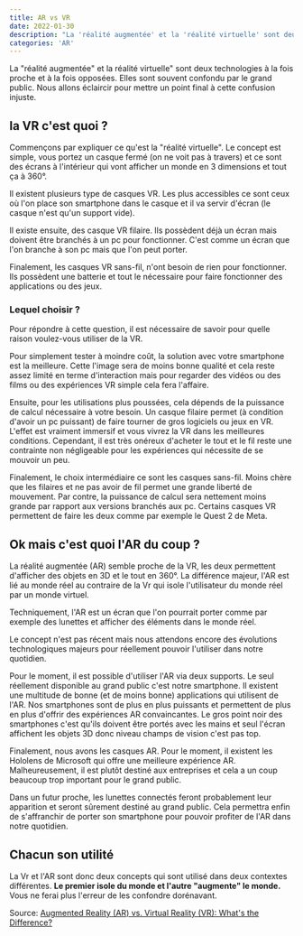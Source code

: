 ```yaml
---
title: AR vs VR
date: 2022-01-30
description: "La 'réalité augmentée' et la 'réalité virtuelle' sont deux technologies à la fois proche et à la fois opposées. Elles sont souvent confondu par le grand public. Nous allons éclaircir pour mettre un point final à cette confusion injuste."
categories: 'AR'
---
```


La "réalité augmentée" et la réalité virtuelle" sont deux technologies à la fois proche et à la fois opposées. Elles sont souvent confondu par le grand public. Nous allons éclaircir pour mettre un point final à cette confusion injuste.

## la VR c'est quoi ?
Commençons par expliquer ce qu'est la "réalité virtuelle". Le concept est simple, vous portez un casque fermé (on ne voit pas à travers) et ce sont des écrans à l'intérieur qui vont afficher  un monde en 3 dimensions et tout ça à 360°.

Il existent plusieurs type de casques VR. Les plus accessibles ce sont ceux où l'on place son smartphone dans le casque et il va servir d'écran (le casque n'est qu'un support vide).

Il existe ensuite, des casque VR filaire. Ils possèdent déjà un écran mais doivent être branchés à un pc pour fonctionner. C'est comme un écran que l'on branche à son pc mais que l'on peut porter.

Finalement, les casques VR sans-fil, n'ont besoin de rien pour fonctionner. Ils possèdent une batterie et tout le nécessaire pour faire fonctionner des applications ou des jeux.

### Lequel choisir ?
Pour répondre à cette question, il est nécessaire de savoir pour quelle raison voulez-vous utiliser de la VR.

Pour simplement tester à moindre coût, la solution avec votre smartphone est la meilleure. Cette l'image sera de moins bonne qualité et cela reste assez limité en terme d'interaction mais pour regarder des vidéos ou des films ou des expériences VR simple cela fera l'affaire.

Ensuite, pour les utilisations plus poussées, cela dépends de la puissance de calcul nécessaire à votre besoin. 
Un casque filaire permet (à condition d'avoir un pc puissant) de faire tourner de gros logiciels ou jeux en VR. L'effet est vraiment immersif et vous vivrez la VR dans les meilleures conditions. Cependant, il est très onéreux d'acheter le tout et le fil reste une contrainte non négligeable pour les expériences qui nécessite de se mouvoir un peu.

Finalement, le choix intermédiaire ce sont les casques sans-fil. Moins chère que les filaires et ne pas avoir de fil permet une grande liberté de mouvement. Par contre, la puissance de calcul sera nettement moins grande par rapport aux versions branchés aux pc. Certains casques VR permettent de faire les deux comme par exemple le Quest 2 de Meta.

## Ok mais c'est quoi l'AR du coup ?
La réalité augmentée (AR) semble proche de la VR, les deux permettent d'afficher des objets en 3D et le tout en 360°. 
La différence majeur, l'AR est lié au monde réel au contraire de la Vr qui isole l'utilisateur du monde réel par un monde virtuel.

Techniquement, l'AR est un écran que l'on pourrait porter comme par exemple des lunettes et afficher des éléments dans le monde réel.

Le concept n'est pas récent mais nous attendons encore des évolutions technologiques majeurs pour réellement pouvoir l'utiliser dans notre quotidien. 

Pour le moment, il est possible d'utiliser l'AR via deux supports. Le seul réellement disponible au grand public c'est notre smartphone. Il existent une multitude de bonne (et de moins bonne) applications qui utilisent de l'AR. Nos smartphones sont de plus en plus puissants et permettent de plus en plus d'offrir des expériences AR convaincantes.
Le gros point noir des smartphones c'est qu'ils doivent être portés avec les mains et seul l'écran affichent les objets 3D donc niveau champs de vision c'est pas top.

Finalement, nous avons les casques AR. Pour le moment, il existent les Hololens de Microsoft qui offre une meilleure expérience AR. Malheureusement, il est plutôt destiné aux entreprises et cela a un coup beaucoup trop important pour le grand public.

Dans un futur proche, les lunettes connectés feront probablement leur apparition et seront sûrement destiné au grand public. Cela permettra enfin de s'affranchir de porter son smartphone pour pouvoir profiter de l'AR dans notre quotidien.

## Chacun son utilité
La Vr et l'AR sont donc deux concepts qui sont utilisé dans deux contextes différentes. **Le premier isole du monde et l'autre "augmente" le monde.** Vous ne ferai plus l'erreur de les confondre dorénavant.

Source: [Augmented Reality (AR) vs. Virtual Reality (VR): What's the Difference?](https://uk.pcmag.com/virtual-reality/86123/augmented-reality-ar-vs-virtual-reality-vr-whats-the-difference)